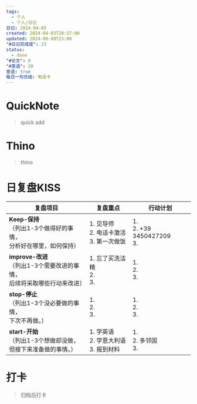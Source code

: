 ```yaml
---
tags:
  - 个人
  - 个人/日记
日记: 2024-04-03
created: 2024-04-03T20:57:00
updated: 2024-08-08T23:00
"#日记完成度": 23
status:
  - done
"#论文": 0
"#意语": 20
意语: true
每日一句总结: 电话卡
---
```

# QuickNote
> quick add

# Thino
> thino

# 日复盘KISS
| **复盘项目**                                             | **复盘重点**                        | **行动计划**                         |
| ---------------------------------------------------- | ------------------------------- | -------------------------------- |
| **Keep-保持**<br>（列出1-3个做得好的事情，<br>   分析好在哪里，如何保持）     | 1.  见导师<br>2. 电话卡激活<br>3. 第一次做饭 | 1.  <br>2. +39  3450427209<br>3. |
| **improve-改进**<br>（列出1-3个需要改进的事情，<br>  后续将采取哪些行动来改进） | 1.  忘了买洗洁精<br>2. <br>3.         | 1.  <br>2. <br>3.                |
| **stop-停止**<br>（列出1-3个没必要做的事情，<br>下次不再做。）            | 1.  <br>2. <br>3.               | 1.  <br>2. <br>3.                |
| **start-开始**<br>（列出1-3个想做却没做，<br>但接下来准备做的事情。）        | 1.  学英语<br>2. 学意大利语<br>3. 报到材料  | 1.  <br>2. 多邻国<br>3.             |



# 打卡
> 归档后打卡


